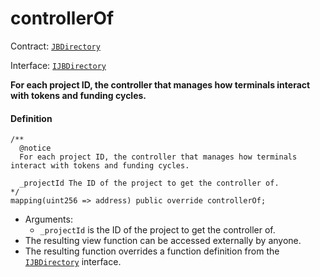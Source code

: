 # controllerOf

Contract: [`JBDirectory`](/dev/api/contracts/jbdirectory/README.md/)​‌

Interface: [`IJBDirectory`](/dev/api/interfaces/ijbdirectory.md)

**For each project ID, the controller that manages how terminals interact with tokens and funding cycles.**

#### Definition

```
/** 
  @notice 
  For each project ID, the controller that manages how terminals interact with tokens and funding cycles.

  _projectId The ID of the project to get the controller of.
*/
mapping(uint256 => address) public override controllerOf;
```

* Arguments:
  * `_projectId` is the ID of the project to get the controller of.
* The resulting view function can be accessed externally by anyone.
* The resulting function overrides a function definition from the [`IJBDirectory`](/dev/api/interfaces/ijbdirectory.md) interface.
